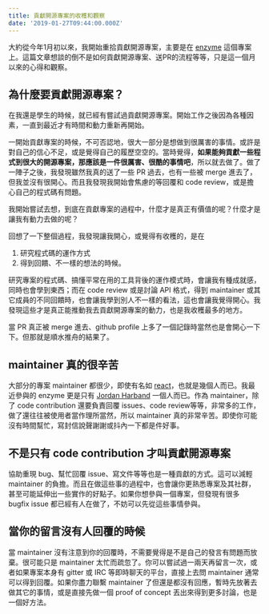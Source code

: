 ```yaml
---
title: 貢獻開源專案的收穫和觀察
date: '2019-01-27T09:44:00.000Z'
---
```


大約從今年1月初以來，我開始重拾貢獻開源專案，主要是在 [enzyme](https://github.com/airbnb/enzyme/) 這個專案上。這篇文章想談的倒不是如何貢獻開源專案、送PR的流程等等，只是這一個月以來的心得和觀察。

## 為什麼要貢獻開源專案？

在我還是學生的時候，就已經有嘗試過貢獻開源專案。開始工作之後因為各種因素，一直到最近才有時間和動力重新再開始。

一開始貢獻專案的時候，不可否認地，很大一部分是想做到很厲害的事情。或許是對自己的信心不足，或是覺得自己的履歷空空的。當時覺得，**如果能夠貢獻一些程式到很大的開源專案，那應該是一件很厲害、很酷的事情吧**，所以就去做了。做了一陣子之後，我發現雖然我真的送了一些 PR 過去，也有一些被 merge 進去了，但我並沒有很開心。而且我發現我開始會焦慮的等回覆和 code review，或是擔心自己的程式碼有問題。

我開始嘗試去想，到底在貢獻專案的過程中，什麼才是真正有價值的呢？什麼才是讓我有動力去做的呢？

回想了一下整個過程，我發現讓我開心，或覺得有收穫的，是在

1. 研究程式碼的運作方式
2. 得到回饋、不一樣的想法的時候。

研究專案的程式碼、搞懂平常在用的工具背後的運作模式時，會讓我有種成就感，同時也會學到東西；而在 code review 或是討論 API 格式，得到 maintainer 或其它成員的不同回饋時，也會讓我學到別人不一樣的看法，這也會讓我覺得開心。我發現這些才是真正能推動我去貢獻開源專案的動力，也是我收穫最多的地方。

當 PR 真正被 merge 進去、github profile 上多了一個記錄時當然也是會開心一下下。但那就是順水推舟的結果了。

## maintainer 真的很辛苦

大部分的專案 maintainer 都很少，即使有名如 [react](https://github.com/facebook/react)，也就是幾個人而已。我最近參與的 enzyme 更是只有 [Jordan Harband](https://github.com/ljharb) 一個人而已。作為 maintainer，除了 code contribution 還要負責回覆 issues、code review等等，非常多的工作，做了還往往被使用者當作理所當然，所以 maintainer 真的非常辛苦。即使你可能沒有時間幫忙，寫封信說聲謝謝或抖內一下都是件好事。

## 不是只有 code contribution 才叫貢獻開源專案

協助重現 bug、幫忙回覆 issue、寫文件等等也是一種貢獻的方式。這可以減輕 maintainer 的負擔。而且在做這些事的過程中，也會讓你更熟悉專案及其社群，甚至可能延伸出一些實作的好點子。如果你想參與一個專案，但發現有很多 bugfix issue 都已經有人在做了，不妨可以先從這些事情參與。

## 當你的留言沒有人回覆的時候

當 maintainer 沒有注意到你的回覆時，不需要覺得是不是自己的發言有問題而放棄。很可能只是 maintainer 太忙而疏忽了。你可以嘗試過一兩天再留言一次，或者如果專案本身有 gitter 或 IRC 等即時聊天的平台，直接上去問 maintainer 通常可以得到回覆。如果你盡力聯繫 maintainer 了但還是都沒有回應，暫時先放著去做其它的事情，或是直接先做一個 proof of concept 丟出來得到更多討論，也是一個好方法。